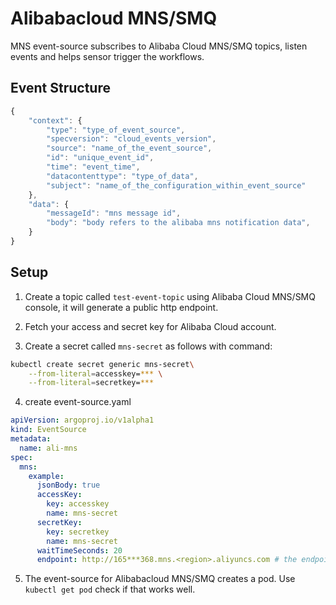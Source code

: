 # Alibabacloud MNS/SMQ

MNS event-source subscribes to Alibaba Cloud MNS/SMQ topics, listen events and helps sensor trigger the workflows.

## Event Structure

```js
{
    "context": {
        "type": "type_of_event_source",
        "specversion": "cloud_events_version",
        "source": "name_of_the_event_source",
        "id": "unique_event_id",
        "time": "event_time",
        "datacontenttype": "type_of_data",
        "subject": "name_of_the_configuration_within_event_source"
    },
    "data": {
        "messageId": "mns message id",
        "body": "body refers to the alibaba mns notification data",
    }
}
```

## Setup

1. Create a topic called `test-event-topic` using Alibaba Cloud MNS/SMQ console, it will generate a public http endpoint.

2. Fetch your access and secret key for Alibaba Cloud account.

3. Create a secret called `mns-secret` as follows with command:

```bash
kubectl create secret generic mns-secret\
    --from-literal=accesskey=*** \
    --from-literal=secretkey=***
```

4. create event-source.yaml

```yaml
apiVersion: argoproj.io/v1alpha1
kind: EventSource
metadata:
  name: ali-mns
spec:
  mns:
    example:
      jsonBody: true
      accessKey:
        key: accesskey
        name: mns-secret
      secretKey:
        key: secretkey
        name: mns-secret
      waitTimeSeconds: 20
      endpoint: http://165***368.mns.<region>.aliyuncs.com # the endpoint generated in step 1
```

5. The event-source for Alibabacloud MNS/SMQ creates a pod. Use `kubectl get pod` check if that works well.
